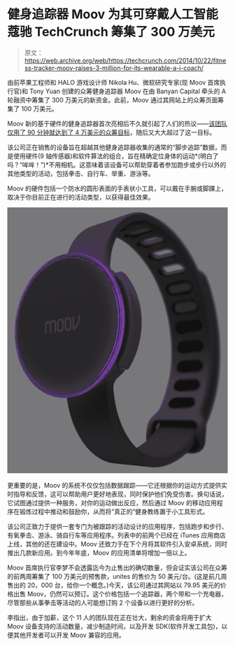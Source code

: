 # 健身追踪器 Moov 为其可穿戴人工智能蔻驰 TechCrunch 筹集了 300 万美元

> 原文：<https://web.archive.org/web/https://techcrunch.com/2014/10/22/fitness-tracker-moov-raises-3-million-for-its-wearable-a-i-coach/>

由前苹果工程师和 HALO 游戏设计师 Nikola Hu、微软研究专家(现 Moov 首席执行官)和 Tony Yuan 创建的众筹健身追踪器 Moov 在由 Banyan Capital 牵头的 A 轮融资中筹集了 300 万美元的新资金。此前，Moov 通过其网站上的众筹页面筹集了 100 万美元。

Moov 新的基于硬件的健身追踪器首次亮相后不久就引起了人们的热议——[该团队仅用了 90 分钟就达到了 4 万美元的众筹目标](https://web.archive.org/web/20221205124508/https://beta.techcrunch.com/2014/02/28/moov-fitness-tracker-passes-its-40k-crowdfunding-goal-in-90-minutes/)，随后又大大超过了这一目标。

该公司正在销售的设备旨在超越其他健身追踪器收集的通常的“脚步追踪”数据，而是使用硬件(9 轴传感器)和软件算法的组合，旨在精确定位身体的运动*(明白了吗？“哞哞！”)*不用相机。这意味着该设备可以帮助穿着者参加跑步或步行以外的其他类型的活动，包括拳击、自行车、举重、游泳等。

Moov 的硬件包括一个防水的圆形表面的手表状小工具，可以戴在手腕或脚踝上，取决于你目前正在进行的活动类型，以获得最佳效果。

![Moov_Black_light](img/347251e99158f4b0642044ab26097c50.png)

更重要的是，Moov 的系统不仅仅包括数据跟踪——它还根据你的运动方式提供实时指导和反馈，这可以帮助用户更好地表现，同时保护他们免受伤害。换句话说，它试图通过提供一种服务，对你的运动做出反应，然后通过 Moov 的移动应用程序在锻炼过程中推动和鼓励你，从而将“真正的”健身教练置于小工具形式。

该公司正致力于提供一套专门为被跟踪的活动设计的应用程序，包括跑步和步行、有氧拳击、游泳、骑自行车等应用程序。列表中的前两个已经在 iTunes 应用商店上线，其他的还在建设中。Moov 还致力于在下个月将其软件引入安卓系统，同时推出几款新应用。到今年年底，Moov 的应用清单将增加一倍以上。

Moov 首席执行官李梦不会透露迄今为止售出的确切数量，但会证实该公司在众筹的前两周筹集了 100 万美元的预售款，unites 的售价为 50 美元/台。(这是前几周售出的 20，000 台，给你一个概念。)今天，该公司通过其网站以 79.95 美元的价格出售 Moov，仍然可以预订。这个价格包括一个追踪器，两个带和一个充电器，尽管那些从事拳击等活动的人可能想订购 2 个设备以进行更好的分析。

李指出，由于加薪，这个 11 人的团队现在正在壮大，剩余的资金将用于扩大 Moov 设备支持的活动数量，减少制造时间，以及开发 SDK(软件开发工具包)，以便其他开发者可以开发 Moov 兼容的应用。